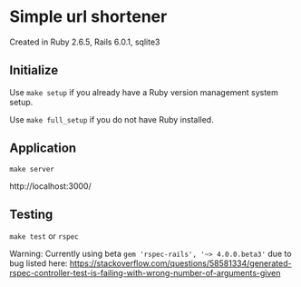 # Simple url shortener
Created in Ruby 2.6.5, Rails 6.0.1, sqlite3

## Initialize
Use `make setup` if you already have a Ruby version management system setup.

Use `make full_setup` if you do not have Ruby installed.

## Application
`make server`

http://localhost:3000/

## Testing
`make test` or `rspec`

Warning: Currently using beta `gem 'rspec-rails', '~> 4.0.0.beta3'` due to bug listed here: https://stackoverflow.com/questions/58581334/generated-rspec-controller-test-is-failing-with-wrong-number-of-arguments-given
